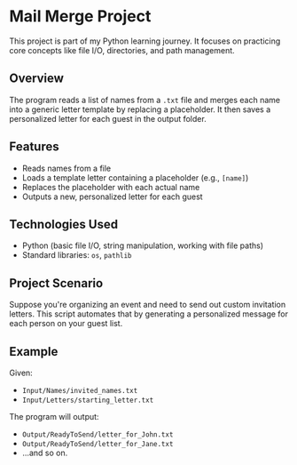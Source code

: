 # Mail Merge Project

This project is part of my Python learning journey. It focuses on practicing core concepts like file I/O, directories, and path management.


## Overview

The program reads a list of names from a `.txt` file and merges each name into a generic letter template by replacing a placeholder. It then saves a personalized letter for each guest in the output folder.

## Features

- Reads names from a file
- Loads a template letter containing a placeholder (e.g., `[name]`)
- Replaces the placeholder with each actual name
- Outputs a new, personalized letter for each guest

## Technologies Used

- Python (basic file I/O, string manipulation, working with file paths)
- Standard libraries: `os`, `pathlib`

## Project Scenario

Suppose you're organizing an event and need to send out custom invitation letters. This script automates that by generating a personalized message for each person on your guest list.

## Example

Given:
- `Input/Names/invited_names.txt`
- `Input/Letters/starting_letter.txt`

The program will output:
- `Output/ReadyToSend/letter_for_John.txt`
- `Output/ReadyToSend/letter_for_Jane.txt`
- ...and so on.
